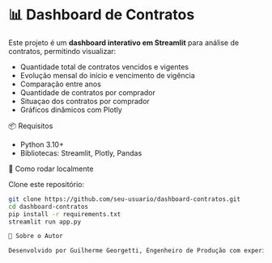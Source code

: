 # 📊 Dashboard de Contratos

Este projeto é um **dashboard interativo em Streamlit** para análise de contratos, permitindo visualizar:

- Quantidade total de contratos vencidos e vigentes
- Evolução mensal do início e vencimento de vigência
- Comparação entre anos
- Quantidade de contratos por comprador
- Situaçao dos contratos por comprador
- Gráficos dinâmicos com Plotly

📦 Requisitos

- Python 3.10+
- Bibliotecas: Streamlit, Plotly, Pandas

🚀 Como rodar localmente

Clone este repositório:
```bash
git clone https://github.com/seu-usuario/dashboard-contratos.git
cd dashboard-contratos
pip install -r requirements.txt
streamlit run app.py

📌 Sobre o Autor

Desenvolvido por Guilherme Georgetti, Engenheiro de Produção com experiência em Python, Data Analytics e Automação de Processos.
